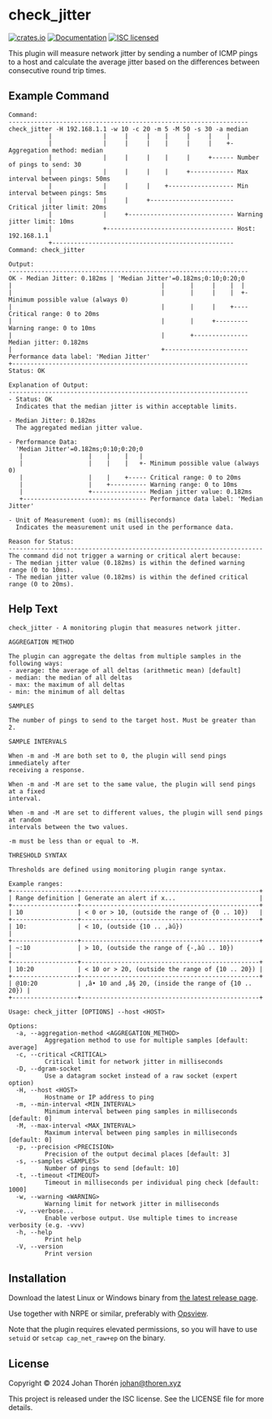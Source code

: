 # check_jitter

[![crates.io](https://img.shields.io/crates/v/check-jitter.svg)](https://crates.io/crates/check-jitter)
[![Documentation](https://docs.rs/check-jitter/badge.svg)](https://docs.rs/check-jitter)
[![ISC licensed](https://img.shields.io/crates/l/check-jitter.svg)](./LICENSE)

This plugin will measure network jitter by sending a number of ICMP pings to a
host and calculate the average jitter based on the differences between
consecutive round trip times.

## Example Command

``` text
Command:
------------------------------------------------------------------
check_jitter -H 192.168.1.1 -w 10 -c 20 -m 5 -M 50 -s 30 -a median
           |              |     |     |    |     |     |    |
           |              |     |     |    |     |     |    +- Aggregation method: median
           |              |     |     |    |     |     +------ Number of pings to send: 30
           |              |     |     |    |     +------------ Max interval between pings: 50ms
           |              |     |     |    +------------------ Min interval between pings: 5ms
           |              |     |     +----------------------- Critical jitter limit: 20ms
           |              |     +----------------------------- Warning jitter limit: 10ms
           |              +----------------------------------- Host: 192.168.1.1
           +-------------------------------------------------- Command: check_jitter

Output:
------------------------------------------------------------------
OK - Median Jitter: 0.182ms | 'Median Jitter'=0.182ms;0:10;0:20;0
|                                         |       |     |    |  |
|                                         |       |     |    |  +- Minimum possible value (always 0)
|                                         |       |     |    +---- Critical range: 0 to 20ms
|                                         |       |     +--------- Warning range: 0 to 10ms
|                                         |       +--------------- Median jitter: 0.182ms
|                                         +----------------------- Performance data label: 'Median Jitter'
+----------------------------------------------------------------- Status: OK

Explanation of Output:
------------------------------------------------------------------
- Status: OK
  Indicates that the median jitter is within acceptable limits.

- Median Jitter: 0.182ms
  The aggregated median jitter value.

- Performance Data:
  'Median Jitter'=0.182ms;0:10;0:20;0
   |                  |    |    |   |
   |                  |    |    |   +- Minimum possible value (always 0)
   |                  |    |    +----- Critical range: 0 to 20ms
   |                  |    +---------- Warning range: 0 to 10ms
   |                  +--------------- Median jitter value: 0.182ms
   +---------------------------------- Performance data label: 'Median Jitter'

- Unit of Measurement (uom): ms (milliseconds)
  Indicates the measurement unit used in the performance data.

Reason for Status:
----------------------------------------------------------------------
The command did not trigger a warning or critical alert because:
- The median jitter value (0.182ms) is within the defined warning range (0 to 10ms).
- The median jitter value (0.182ms) is within the defined critical range (0 to 20ms).
```

## Help Text

``` text
check_jitter - A monitoring plugin that measures network jitter.

AGGREGATION METHOD

The plugin can aggregate the deltas from multiple samples in the following ways:
- average: the average of all deltas (arithmetic mean) [default]
- median: the median of all deltas
- max: the maximum of all deltas
- min: the minimum of all deltas

SAMPLES

The number of pings to send to the target host. Must be greater than 2.

SAMPLE INTERVALS

When -m and -M are both set to 0, the plugin will send pings immediately after
receiving a response.

When -m and -M are set to the same value, the plugin will send pings at a fixed
interval.

When -m and -M are set to different values, the plugin will send pings at random
intervals between the two values.

-m must be less than or equal to -M.

THRESHOLD SYNTAX

Thresholds are defined using monitoring plugin range syntax.

Example ranges:
+------------------+-------------------------------------------------+
| Range definition | Generate an alert if x...                       |
+------------------+-------------------------------------------------+
| 10               | < 0 or > 10, (outside the range of {0 .. 10})   |
+------------------+-------------------------------------------------+
| 10:              | < 10, (outside {10 .. ‚àû})                       |
+------------------+-------------------------------------------------+
| ~:10             | > 10, (outside the range of {-‚àû .. 10})         |
+------------------+-------------------------------------------------+
| 10:20            | < 10 or > 20, (outside the range of {10 .. 20}) |
+------------------+-------------------------------------------------+
| @10:20           | ‚â• 10 and ‚â§ 20, (inside the range of {10 .. 20}) |
+------------------+-------------------------------------------------+

Usage: check_jitter [OPTIONS] --host <HOST>

Options:
  -a, --aggregation-method <AGGREGATION_METHOD>
          Aggregation method to use for multiple samples [default: average]
  -c, --critical <CRITICAL>
          Critical limit for network jitter in milliseconds
  -D, --dgram-socket
          Use a datagram socket instead of a raw socket (expert option)
  -H, --host <HOST>
          Hostname or IP address to ping
  -m, --min-interval <MIN_INTERVAL>
          Minimum interval between ping samples in milliseconds [default: 0]
  -M, --max-interval <MAX_INTERVAL>
          Maximum interval between ping samples in milliseconds [default: 0]
  -p, --precision <PRECISION>
          Precision of the output decimal places [default: 3]
  -s, --samples <SAMPLES>
          Number of pings to send [default: 10]
  -t, --timeout <TIMEOUT>
          Timeout in milliseconds per individual ping check [default: 1000]
  -w, --warning <WARNING>
          Warning limit for network jitter in milliseconds
  -v, --verbose...
          Enable verbose output. Use multiple times to increase verbosity (e.g. -vvv)
  -h, --help
          Print help
  -V, --version
          Print version
```

## Installation

Download the latest Linux or Windows binary from [the latest release
page](https://github.com/johanthoren/check_jitter/releases/latest).

Use together with NRPE or similar, preferably with
[Opsview](https://www.itrsgroup.com/products/infrastructure-monitoring).

Note that the plugin requires elevated permissions, so you will have to use
`setuid` or `setcap cap_net_raw+ep` on the binary.

## License

Copyright © 2024 Johan Thorén <johan@thoren.xyz>

This project is released under the ISC license. See the LICENSE file for more
details.
